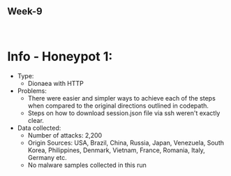## Week-9

![]()
![]()
![]()

# Info - Honeypot 1:
* Type: 
  * Dionaea with HTTP
* Problems:
  * There were easier and simpler ways to achieve each of the steps when compared to the original directions outlined in codepath.
  * Steps on how to download session.json file via ssh weren't exactly clear.
* Data collected:
  * Number of attacks: 2,200
  * Origin Sources: USA, Brazil, China, Russia, Japan, Venezuela, South Korea, Philippines, Denmark, Vietnam, France, Romania, Italy, Germany etc.
  * No malware samples collected in this run
  
  
  
